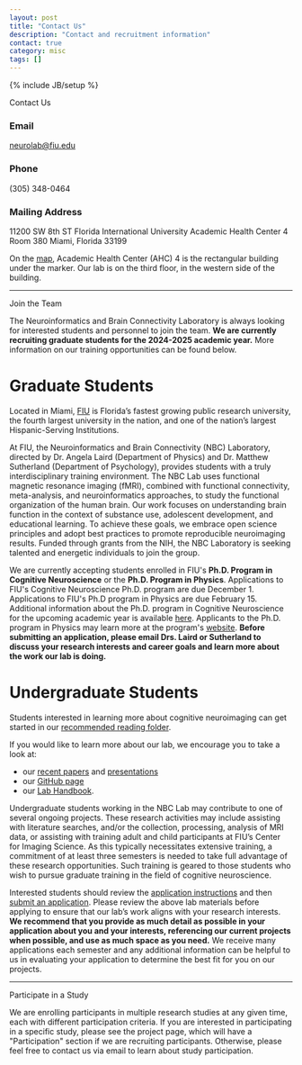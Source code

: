 ```yaml
---
layout: post
title: "Contact Us"
description: "Contact and recruitment information"
contact: true
category: misc
tags: []
---
```


{% include JB/setup %}

<a class="anchor" id="contact"></a>

<div class="bigtitle text-center">Contact Us</div>
<div class="bigspacer"></div>

### Email

[neurolab@fiu.edu](mailto:neurolab@fiu.edu)

### Phone

(305) 348-0464

### Mailing Address

11200 SW 8th ST
Florida International University
Academic Health Center 4 Room 380
Miami, Florida 33199

On the [map], Academic Health Center (AHC) 4 is the rectangular building under the marker. Our lab is on the third floor, in the western side of the building.

[map]: https://www.google.com/maps/place/Academic+Health+Center+4,+Miami,+FL+33174/@25.7593031,-80.3744721,17z/data=!3m1!4b1!4m5!3m4!1s0x88d9bf2e7705ee3f:0x3581f2208ba26078!8m2!3d25.7592828!4d-80.3723193

<hr/>

<a class="anchor" id="join"></a>

<div class="bigtitle text-center">Join the Team</div>
<div class="bigspacer"></div>

The Neuroinformatics and Brain Connectivity Laboratory is always looking for interested students and personnel to join the team.
**We are currently recruiting graduate students for the 2024-2025 academic year.**
More information on our training opportunities can be found below.

# Graduate Students

Located in Miami, [FIU](https://www.fiu.edu) is Florida’s fastest growing public research university, the fourth largest university in the nation, and one of the nation’s largest Hispanic-Serving Institutions.

At FIU, the Neuroinformatics and Brain Connectivity (NBC) Laboratory, directed by Dr. Angela Laird (Department of Physics) and Dr. Matthew Sutherland (Department of Psychology), provides students with a truly interdisciplinary training environment. The NBC Lab uses functional magnetic resonance imaging (fMRI), combined with functional connectivity, meta-analysis, and neuroinformatics approaches, to study the functional organization of the human brain. Our work focuses on understanding brain function in the context of substance use, adolescent development, and educational learning. To achieve these goals, we embrace open science principles and adopt best practices to promote reproducible neuroimaging results. Funded through grants from the NIH, the NBC Laboratory is seeking talented and energetic individuals to join the group.

We are currently accepting students enrolled in FIU's **Ph.D. Program in Cognitive Neuroscience** or the **Ph.D. Program in Physics**. Applications to FIU's Cognitive Neuroscience Ph.D. program are due December 1. Applications to FIU's Ph.D program in Physics are due February 15. Additional information about the Ph.D. program in Cognitive Neuroscience for the upcoming academic year is available [here](http://cn.fiu.edu). Applicants to the Ph.D. program in Physics may learn more at the program's [website](https://case.fiu.edu/physics/phd-in-physics/index.html). **Before submitting an application, please email Drs. Laird or Sutherland to discuss your research interests and career goals and learn more about the work our lab is doing.**

# Undergraduate Students

Students interested in learning more about cognitive neuroimaging can get started in our [recommended reading folder](https://drive.google.com/drive/folders/0B543K-QXbp21cTV0RjNoNUtMWnM?usp=sharing).

If you would like to learn more about our lab, we encourage you to take a look at:

- our [recent papers](https://nbclab.github.io/papers/) and [presentations](https://nbclab.github.io/talks/)
- our [GitHub page](https://github.com/NBCLab)
- our [Lab Handbook](https://docs.google.com/document/d/12QHTfVnjxmVAk9pki2hhspnFJB7QeDR3scstHV8KE_c/edit).

Undergraduate students working in the NBC Lab may contribute to one of several ongoing projects. These research activities may include assisting with literature searches, and/or the collection, processing, analysis of MRI data, or assisting with training adult and child participants at FIU’s Center for Imaging Science. As this typically necessitates extensive training, a commitment of at least three semesters is needed to take full advantage of these research opportunities. Such training is geared to those students who wish to pursue graduate training in the field of cognitive neuroscience.

Interested students should review the [application instructions](/assets/files/applications/nbclab-app-instructions-2024.pdf) and then [submit an application](https://tally.so/r/wMz9Wp). Please review the above lab materials before applying to ensure that our lab’s work aligns with your research interests. **We recommend that you provide as much detail as possible in your application about you and your interests, referencing our current projects when possible, and use as much space as you need.** We receive many applications each semester and any additional information can be helpful to us in evaluating your application to determine the best fit for you on our projects.

<hr/>

<a class="anchor" id="participate"></a>

<div class="bigtitle text-center">Participate in a Study</div>
<div class="bigspacer"></div>

We are enrolling participants in multiple research studies at any given time, each with different participation criteria. If you are interested in participating in a specific study, please see the project page, which will have a "Participation" section if we are recruiting participants. Otherwise, please feel free to contact us via email to learn about study participation.

